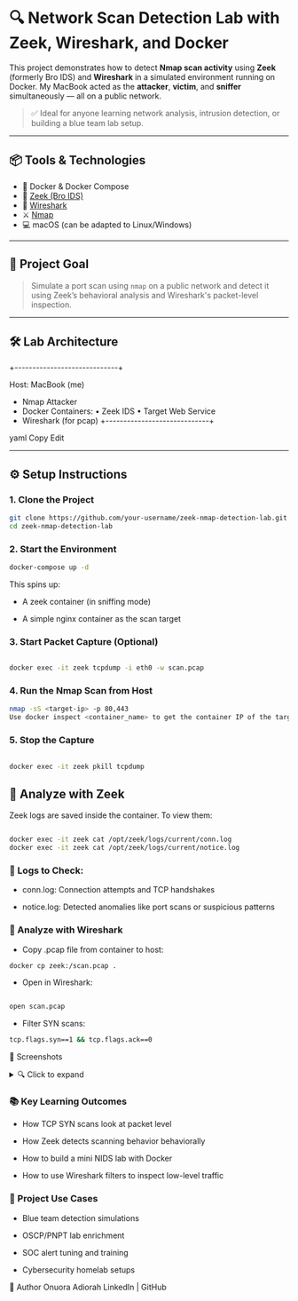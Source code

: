 # 🔍 Network Scan Detection Lab with Zeek, Wireshark, and Docker

This project demonstrates how to detect **Nmap scan activity** using **Zeek** (formerly Bro IDS) and **Wireshark** in a simulated environment running on Docker. My MacBook acted as the **attacker**, **victim**, and **sniffer** simultaneously — all on a public network.

> ✅ Ideal for anyone learning network analysis, intrusion detection, or building a blue team lab setup.

---

## 📦 Tools & Technologies

- 🐳 Docker & Docker Compose  
- 🧠 [Zeek (Bro IDS)](https://zeek.org)  
- 🦈 [Wireshark](https://www.wireshark.org)  
- ⚔️ [Nmap](https://nmap.org)  
- 💻 macOS (can be adapted to Linux/Windows)

---

## 🧠 Project Goal

> Simulate a port scan using `nmap` on a public network and detect it using Zeek’s behavioral analysis and Wireshark's packet-level inspection.

---

## 🛠️ Lab Architecture

+-----------------------------+

Host: MacBook (me)
- Nmap Attacker
- Docker Containers:
• Zeek IDS
• Target Web Service
- Wireshark (for pcap)
+-----------------------------+

yaml
Copy
Edit

---

## ⚙️ Setup Instructions

### 1. Clone the Project

```bash
git clone https://github.com/your-username/zeek-nmap-detection-lab.git
cd zeek-nmap-detection-lab
```
### 2. Start the Environment

```bash
docker-compose up -d
```
This spins up:
- A zeek container (in sniffing mode)

- A simple nginx container as the scan target


### 3. Start Packet Capture (Optional)
```bash

docker exec -it zeek tcpdump -i eth0 -w scan.pcap
```
### 4. Run the Nmap Scan from Host
```bash
nmap -sS <target-ip> -p 80,443
Use docker inspect <container_name> to get the container IP of the target.
```

### 5. Stop the Capture
```bash

docker exec -it zeek pkill tcpdump
```
## 📂 Analyze with Zeek
Zeek logs are saved inside the container. To view them:

```bash

docker exec -it zeek cat /opt/zeek/logs/current/conn.log
docker exec -it zeek cat /opt/zeek/logs/current/notice.log
```

### 🧠 Logs to Check:
- conn.log: Connection attempts and TCP handshakes

- notice.log: Detected anomalies like port scans or suspicious patterns

### 🦈 Analyze with Wireshark
- Copy .pcap file from container to host:

```bash
docker cp zeek:/scan.pcap .
```
- Open in Wireshark:

```bash

open scan.pcap
```
- Filter SYN scans:

```bash
tcp.flags.syn==1 && tcp.flags.ack==0
```
📸 Screenshots
<details> <summary>🔍 Click to expand</summary>
✅ Wireshark showing SYN scan traffic

✅ Zeek conn.log entries with Nmap behavior

✅ Zeek notice.log detecting scan pattern

✅ Terminal logs showing container interaction

</details>

###  📚 Key Learning Outcomes
- How TCP SYN scans look at packet level

- How Zeek detects scanning behavior behaviorally

- How to build a mini NIDS lab with Docker

- How to use Wireshark filters to inspect low-level traffic

### 🧱 Project Use Cases
- Blue team detection simulations

- OSCP/PNPT lab enrichment

- SOC alert tuning and training

- Cybersecurity homelab setups

🔐 Author
Onuora Adiorah
LinkedIn | GitHub

